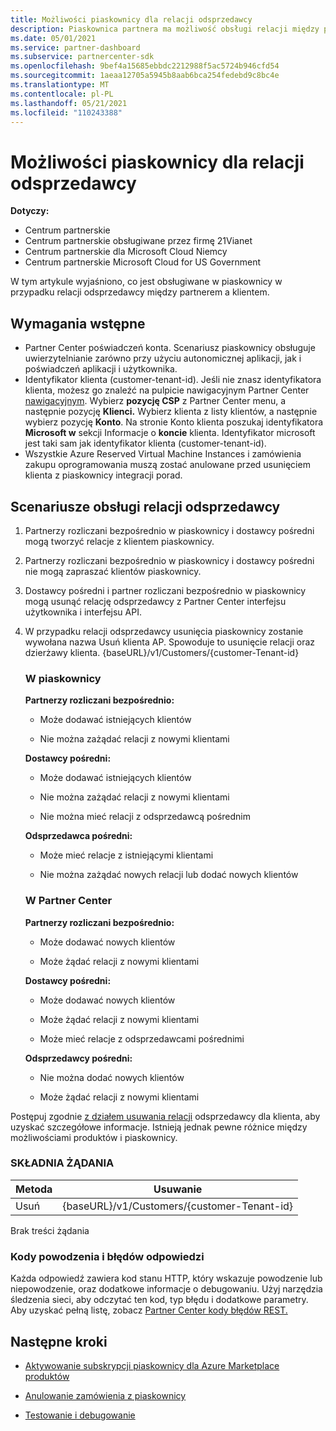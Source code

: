 ```yaml
---
title: Możliwości piaskownicy dla relacji odsprzedawcy
description: Piaskownica partnera ma możliwość obsługi relacji między partnerem a klientem
ms.date: 05/01/2021
ms.service: partner-dashboard
ms.subservice: partnercenter-sdk
ms.openlocfilehash: 9bef4a15685ebbdc2212988f5ac5724b946cfd54
ms.sourcegitcommit: 1aeaa12705a5945b8aab6bca254fedebd9c8bc4e
ms.translationtype: MT
ms.contentlocale: pl-PL
ms.lasthandoff: 05/21/2021
ms.locfileid: "110243388"
---
```

# <a name="sandbox-capabilities-for-reseller-relationship"></a>Możliwości piaskownicy dla relacji odsprzedawcy

**Dotyczy:**

- Centrum partnerskie
- Centrum partnerskie obsługiwane przez firmę 21Vianet
- Centrum partnerskie dla Microsoft Cloud Niemcy
- Centrum partnerskie Microsoft Cloud for US Government

W tym artykule wyjaśniono, co jest obsługiwane w piaskownicy w przypadku relacji odsprzedawcy między partnerem a klientem. 

## <a name="prerequisites"></a>Wymagania wstępne

- Partner Center poświadczeń konta. Scenariusz piaskownicy obsługuje uwierzytelnianie zarówno przy użyciu autonomicznej aplikacji, jak i poświadczeń aplikacji i użytkownika.
- Identyfikator klienta (customer-tenant-id). Jeśli nie znasz identyfikatora klienta, możesz go znaleźć na pulpicie nawigacyjnym Partner Center [nawigacyjnym](https://partner.microsoft.com/dashboard/home). Wybierz **pozycję CSP** z Partner Center menu, a następnie pozycję **Klienci.** Wybierz klienta z listy klientów, a następnie wybierz pozycję **Konto**. Na stronie Konto klienta poszukaj identyfikatora **Microsoft w** sekcji Informacje o **koncie** klienta. Identyfikator microsoft jest taki sam jak identyfikator klienta (customer-tenant-id).
- Wszystkie Azure Reserved Virtual Machine Instances i zamówienia zakupu oprogramowania muszą zostać anulowane przed usunięciem klienta z piaskownicy integracji porad.

## <a name="scenarios-supporting-reseller-relationship"></a>Scenariusze obsługi relacji odsprzedawcy

1.  Partnerzy rozliczani bezpośrednio w piaskownicy i dostawcy pośredni mogą tworzyć relacje z klientem piaskownicy. 
2.  Partnerzy rozliczani bezpośrednio w piaskownicy i dostawcy pośredni nie mogą zapraszać klientów piaskownicy.

3. Dostawcy pośredni i partner rozliczani bezpośrednio w piaskownicy mogą usunąć relację odsprzedawcy z Partner Center interfejsu użytkownika i interfejsu API.

4. W przypadku relacji odsprzedawcy usunięcia piaskownicy zostanie wywołana nazwa Usuń klienta AP. Spowoduje to usunięcie relacji oraz dzierżawy klienta. {baseURL}/v1/Customers/{customer-Tenant-id}


    ### <a name="in-the-sandbox"></a>W piaskownicy

    **Partnerzy rozliczani bezpośrednio:**

    - Może dodawać istniejących klientów

    - Nie można zażądać relacji z nowymi klientami

    **Dostawcy pośredni:**

    - Może dodawać istniejących klientów

    - Nie można zażądać relacji z nowymi klientami

    - Nie można mieć relacji z odsprzedawcą pośrednim

    **Odsprzedawca pośredni:** 

    -   Może mieć relacje z istniejącymi klientami

    -   Nie można zażądać nowych relacji lub dodać nowych klientów

    ### <a name="in-partner-center"></a>W Partner Center

    **Partnerzy rozliczani bezpośrednio:**

    -   Może dodawać nowych klientów

    -   Może żądać relacji z nowymi klientami

    **Dostawcy pośredni:**

    -   Może dodawać nowych klientów

    -   Może żądać relacji z nowymi klientami

    -   Może mieć relacje z odsprzedawcami pośrednimi

    **Odsprzedawcy pośredni:**

    -   Nie można dodać nowych klientów

    -   Może żądać relacji z nowymi klientami


Postępuj zgodnie [z działem usuwania relacji](remove-a-reseller-relationship-with-a-customer.md) odsprzedawcy dla klienta, aby uzyskać szczegółowe informacje. Istnieją jednak pewne różnice między możliwościami produktów i piaskownicy.

### <a name="request-syntax"></a>SKŁADNIA ŻĄDANIA

|**Metoda**|**Usuwanie**|
|-------------|------------|
|Usuń|{baseURL}/v1/Customers/{customer-Tenant-id} |

Brak treści żądania

### <a name="response-success-and-error-codes"></a>Kody powodzenia i błędów odpowiedzi

Każda odpowiedź zawiera kod stanu HTTP, który wskazuje powodzenie lub niepowodzenie, oraz dodatkowe informacje o debugowaniu. Użyj narzędzia śledzenia sieci, aby odczytać ten kod, typ błędu i dodatkowe parametry. Aby uzyskać pełną listę, zobacz [Partner Center kody błędów REST.](./error-codes.md)

## <a name="next-steps"></a>Następne kroki

- [Aktywowanie subskrypcji piaskownicy dla Azure Marketplace produktów](activate-sandbox-subscription-azure-marketplace-products.md)

- [Anulowanie zamówienia z piaskownicy](cancel-an-order-from-the-integration-sandbox.md)

- [Testowanie i debugowanie](test-and-debug.md)